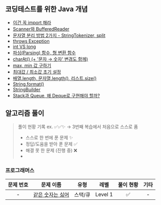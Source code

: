 ## 코딩테스트를 위한 Java 개념 

- [이건 꼭 import 해라](https://velog.io/@seomiyoung1124/%EC%9D%B4%EA%B1%B4-%EA%BC%AD-import-%ED%95%B4%EB%9D%BC-kptlco5i)
- [Scanner와 BufferedReader](https://velog.io/@seomiyoung1124/Scanner%EC%99%80-BufferedReader)
- [문자열 분리 방법 2가지 - StringTokenizer, split](https://velog.io/@seomiyoung1124/%EC%9E%85%EB%A0%A5-%EB%AC%B8%EC%9E%90%EC%97%B4%EC%9D%84-%EA%B3%B5%EB%B0%B1%EC%9D%84-%EB%82%98%EB%88%A0%EC%84%9C-2%EC%B0%A8%EC%9B%90-%EB%B0%B0%EC%97%B4%EC%97%90-%EC%A0%80%EC%9E%A5%ED%95%98%EA%B8%B0)
- [throws Exception](https://velog.io/@seomiyoung1124/throws-Exception)
- [int VS long](https://velog.io/@seomiyoung1124/int-VS-long)
- [파싱(Parsing) 함수, 형 변환 함수](https://velog.io/@seomiyoung1124/%ED%8C%8C%EC%8B%B1Parsing-%ED%95%A8%EC%88%98-%ED%98%95-%EB%B3%80%ED%99%98-%ED%95%A8%EC%88%98)
- [charAt() (+ '문자 → 숫자' 변경도 함께)](https://velog.io/@seomiyoung1124/charAt)
- [max, min 값 구하기](https://velog.io/@seomiyoung1124/max-min-%EA%B0%92-%EA%B5%AC%ED%95%98%EA%B8%B0)
- [최대값 / 최소값 초기 설정](https://velog.io/@seomiyoung1124/%EC%B5%9C%EB%8C%80%EA%B0%92-%EC%B5%9C%EC%86%8C%EA%B0%92-%EC%B4%88%EA%B8%B0-%EC%84%A4%EC%A0%95)
- [배열.length, 문자열.length(), 리스트.size()](https://velog.io/@seomiyoung1124/length-length)
- [String.format()](https://velog.io/@seomiyoung1124/String.format-printf)
- [StringBuilder](https://velog.io/@seomiyoung1124/StringBuilder)
- [Stack과 Queue, 왜 Deque로 구현해야 할까?](https://velog.io/@seomiyoung1124/Stack%EA%B3%BC-Queue-%EC%99%9C-Deque%EB%A1%9C-%EA%B5%AC%ED%98%84%ED%95%B4%EC%95%BC-%ED%95%A0%EA%B9%8C)

## 알고리즘 풀이
> 풀이 현황 기록
> ex. ✅✅✨ → 3번째 복습에서 처음으로 스스로 품
> - 스스로 한 번에 푼 문제	✨
> - 정답/도움을 받아 푼 문제	✅
> - 해결 못 한 문제 (진행 중)	❌
> - 
### 프로그래머스
| 문제 번호 | 문제 이름     | 유형   | 레벨   | 풀이 현황 | 기타
|:--------:|:------------:|:-----:|:------:|:--------:|:--------:|
| -        | [같은 숫자는 싫어](naver.com) | 스택/큐 | Level 1 | ✅       | -     |
